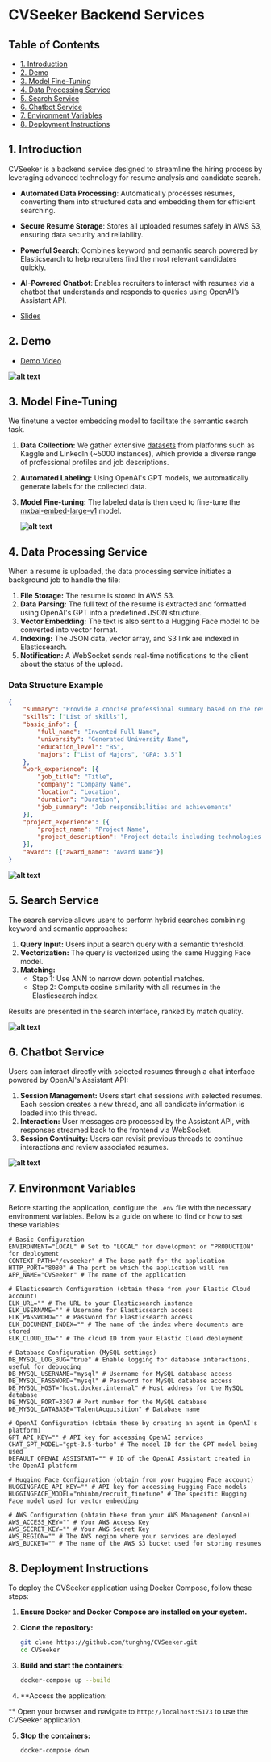 # CVSeeker Backend Services

## Table of Contents
- [1. Introduction](#1-introduction)
- [2. Demo](#2-demo)
- [3. Model Fine-Tuning](#3-model-fine-tuning)
- [4. Data Processing Service](#4-data-processing-service)
- [5. Search Service](#5-search-service)
- [6. Chatbot Service](#6-chatbot-service)
- [7. Environment Variables](#7-environment-variables)
- [8. Deployment Instructions](#8-deployment-instructions)

## 1. Introduction
CVSeeker is a backend service designed to streamline the hiring process by leveraging advanced technology for resume analysis and candidate search.

- **Automated Data Processing**: Automatically processes resumes, converting them into structured data and embedding them for efficient searching.
- **Secure Resume Storage**: Stores all uploaded resumes safely in AWS S3, ensuring data security and reliability.
- **Powerful Search**: Combines keyword and semantic search powered by Elasticsearch to help recruiters find the most relevant candidates quickly.
- **AI-Powered Chatbot**: Enables recruiters to interact with resumes via a chatbot that understands and responds to queries using OpenAI’s Assistant API.

- [Slides](statics/PresentationSlides.pdf)

## 2. Demo
- [Demo Video](https://drive.google.com/file/d/1vHJdc0wk0tcITZD2GSV23cpZ-r-BLrtB/view?fbclid=IwZXh0bgNhZW0CMTAAAR02DHzEFnhpDIgEV0v18G-b4bcSxGyKEhD8fyCfWyR5debmsU-t1V5uYxc_aem_AbJ6PRDlhm0-QmW1tgnVHTFOkRynqyv0QpoCc8_QQOoWNvWiTLF-ijalpVoijP4aYvV-nWLum2Cxt_N2k0oM0pLU)

**![alt text](statics/Deliverables.png)**
## 3. Model Fine-Tuning
We finetune a vector embedding model to facilitate the semantic search task.

1. **Data Collection:** We gather extensive [datasets](https://github.com/tunghng/CVSeeker/tree/main/model/data) from platforms such as Kaggle and LinkedIn (~5000 instances), which provide a diverse range of professional profiles and job descriptions.
2. **Automated Labeling:** Using OpenAI's GPT models, we automatically generate labels for the collected data. 
3. **Model Fine-tuning:** The labeled data is then used to fine-tune the [mxbai-embed-large-v1](https://huggingface.co/mixedbread-ai/mxbai-embed-large-v1) model. 

   **![alt text](statics/ModelFinetuning.png)**

## 4. Data Processing Service
When a resume is uploaded, the data processing service initiates a background job to handle the file:
1. **File Storage:** The resume is stored in AWS S3.
2. **Data Parsing:** The full text of the resume is extracted and formatted using OpenAI's GPT into a predefined JSON structure.
3. **Vector Embedding:** The text is also sent to a Hugging Face model to be converted into vector format.
4. **Indexing:** The JSON data, vector array, and S3 link are indexed in Elasticsearch.
5. **Notification:** A WebSocket sends real-time notifications to the client about the status of the upload.

### Data Structure Example
```json
{
    "summary": "Provide a concise professional summary based on the resume.",
    "skills": ["List of skills"],
    "basic_info": {
        "full_name": "Invented Full Name",
        "university": "Generated University Name",
        "education_level": "BS",
        "majors": ["List of Majors", "GPA: 3.5"]
    },
    "work_experience": [{
        "job_title": "Title",
        "company": "Company Name",
        "location": "Location",
        "duration": "Duration",
        "job_summary": "Job responsibilities and achievements"
    }],
    "project_experience": [{
        "project_name": "Project Name",
        "project_description": "Project details including technologies used"
    }],
    "award": [{"award_name": "Award Name"}]
}
```

**![alt text](statics/DataProcessingService.png)**

## 5. Search Service
The search service allows users to perform hybrid searches combining keyword and semantic approaches:
1. **Query Input:** Users input a search query with a semantic threshold.
2. **Vectorization:** The query is vectorized using the same Hugging Face model.
3. **Matching:**
   - Step 1: Use ANN to narrow down potential matches.
   - Step 2: Compute cosine similarity with all resumes in the Elasticsearch index.

Results are presented in the search interface, ranked by match quality.

**![alt text](statics/SearchService.png)**

## 6. Chatbot Service
Users can interact directly with selected resumes through a chat interface powered by OpenAI's Assistant API:
1. **Session Management:** Users start chat sessions with selected resumes. Each session creates a new thread, and all candidate information is loaded into this thread.
2. **Interaction:** User messages are processed by the Assistant API, with responses streamed back to the frontend via WebSocket.
3. **Session Continuity:** Users can revisit previous threads to continue interactions and review associated resumes.

**![alt text](statics/ChatbotService.png)**

## 7. Environment Variables
Before starting the application, configure the `.env` file with the necessary environment variables. Below is a guide on where to find or how to set these variables:

```plaintext
# Basic Configuration
ENVIRONMENT="LOCAL" # Set to "LOCAL" for development or "PRODUCTION" for deployment
CONTEXT_PATH="/cvseeker" # The base path for the application
HTTP_PORT="8080" # The port on which the application will run
APP_NAME="CVSeeker" # The name of the application

# Elasticsearch Configuration (obtain these from your Elastic Cloud account)
ELK_URL="" # The URL to your Elasticsearch instance
ELK_USERNAME="" # Username for Elasticsearch access
ELK_PASSWORD="" # Password for Elasticsearch access
ELK_DOCUMENT_INDEX="" # The name of the index where documents are stored
ELK_CLOUD_ID="" # The cloud ID from your Elastic Cloud deployment

# Database Configuration (MySQL settings)
DB_MYSQL_LOG_BUG="true" # Enable logging for database interactions, useful for debugging
DB_MYSQL_USERNAME="mysql" # Username for MySQL database access
DB_MYSQL_PASSWORD="mysql" # Password for MySQL database access
DB_MYSQL_HOST="host.docker.internal" # Host address for the MySQL database
DB_MYSQL_PORT=3307 # Port number for the MySQL database
DB_MYSQL_DATABASE="TalentAcquisition" # Database name

# OpenAI Configuration (obtain these by creating an agent in OpenAI's platform)
GPT_API_KEY="" # API key for accessing OpenAI services
CHAT_GPT_MODEL="gpt-3.5-turbo" # The model ID for the GPT model being used
DEFAULT_OPENAI_ASSISTANT="" # ID of the OpenAI Assistant created in the OpenAI platform

# Hugging Face Configuration (obtain from your Hugging Face account)
HUGGINGFACE_API_KEY="" # API key for accessing Hugging Face models
HUGGINGFACE_MODEL="nhinbm/recruit_finetune" # The specific Hugging Face model used for vector embedding

# AWS Configuration (obtain these from your AWS Management Console)
AWS_ACCESS_KEY="" # Your AWS Access Key
AWS_SECRET_KEY="" # Your AWS Secret Key
AWS_REGION="" # The AWS region where your services are deployed
AWS_BUCKET="" # The name of the AWS S3 bucket used for storing resumes
```

## 8. Deployment Instructions

To deploy the CVSeeker application using Docker Compose, follow these steps:

1. **Ensure Docker and Docker Compose are installed on your system.**

2. **Clone the repository:**
    ```sh
    git clone https://github.com/tunghng/CVSeeker.git
    cd CVSeeker
    ```

3. **Build and start the containers:**
    ```sh
    docker-compose up --build
    ```

4. **Access the application:

**
Open your browser and navigate to `http://localhost:5173` to use the CVSeeker application.

5. **Stop the containers:**
    ```sh
    docker-compose down
    ```

